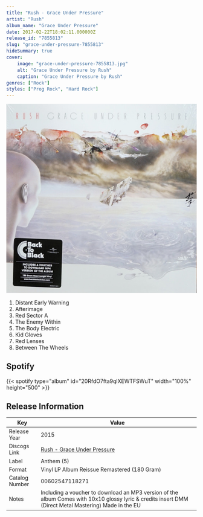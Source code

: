 ```yaml
---
title: "Rush - Grace Under Pressure"
artist: "Rush"
album_name: "Grace Under Pressure"
date: 2017-02-22T18:02:11.000000Z
release_id: "7855813"
slug: "grace-under-pressure-7855813"
hideSummary: true
cover:
    image: "grace-under-pressure-7855813.jpg"
    alt: "Grace Under Pressure by Rush"
    caption: "Grace Under Pressure by Rush"
genres: ["Rock"]
styles: ["Prog Rock", "Hard Rock"]
---
```


![Grace Under Pressure by Rush](grace-under-pressure-7855813.jpg)

<!-- section break -->

1. Distant Early Warning
2. Afterimage
3. Red Sector A
4. The Enemy Within
5. The Body Electric
6. Kid Gloves
7. Red Lenses
8. Between The Wheels

<!-- section break -->


## Spotify
{{< spotify type="album" id="20RfdO7fta9qlXEWTFSWuT" width="100%" height="500" >}}




## Release Information
|  Key           | Value                                                |
| ---------------| ---------------------------------------------------- |
| Release Year   | 2015                                   |
| Discogs Link   | [Rush - Grace Under Pressure](https://www.discogs.com/release/7855813-Rush-Grace-Under-Pressure) |
| Label          | Anthem (5) |
| Format         | Vinyl LP Album Reissue Remastered (180 Gram) |
| Catalog Number | 00602547118271 |
| Notes | Including a voucher to download an MP3 version of the album  Comes with 10x10 glossy lyric & credits insert  DMM (Direct Metal Mastering)  Made in the EU |